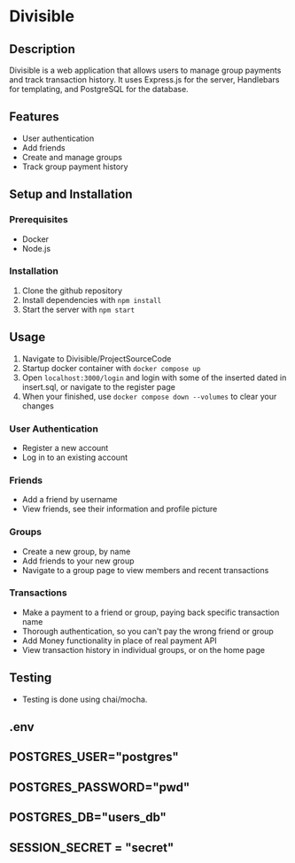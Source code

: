 # Divisible

## Description

Divisible is a web application that allows users to manage group payments and track transaction history. It uses Express.js for the server, Handlebars for templating, and PostgreSQL for the database.

## Features

- User authentication
- Add friends
- Create and manage groups
- Track group payment history

## Setup and Installation

### Prerequisites

- Docker
- Node.js

### Installation

1. Clone the github repository
2. Install dependencies with `npm install`
3. Start the server with `npm start`

## Usage

1. Navigate to Divisible/ProjectSourceCode
2. Startup docker container with `docker compose up`
3. Open `localhost:3000/login` and login with some of the inserted dated in insert.sql, or navigate to the register page
4. When your finished, use `docker compose down --volumes` to clear your changes   

### User Authentication

- Register a new account
- Log in to an existing account

### Friends

- Add a friend by username
- View friends, see their information and profile picture

### Groups

- Create a new group, by name
- Add friends to your new group
- Navigate to a group page to view members and recent transactions

### Transactions

- Make a payment to a friend or group, paying back specific transaction name
- Thorough authentication, so you can't pay the wrong friend or group
- Add Money functionality in place of real payment API
- View transaction history in individual groups, or on the home page

## Testing

- Testing is done using chai/mocha.

## .env
## POSTGRES_USER="postgres"
## POSTGRES_PASSWORD="pwd"
## POSTGRES_DB="users_db"

## SESSION_SECRET = "secret"


